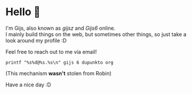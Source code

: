 # Hello 👋

I'm Gijs, also known as _gijsz_ and _Gijs6_ online.  
I mainly build things on the web, but sometimes other things, so just take a look around my profile :D

Feel free to reach out to me via email!

```
printf "%s%d@%s.%s\n" gijs 6 dupunkto org
```

(This mechanism **wasn't** stolen from Robin)

Have a nice day :D
